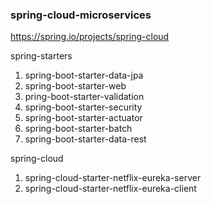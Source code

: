 ### spring-cloud-microservices
https://spring.io/projects/spring-cloud

spring-starters
1. spring-boot-starter-data-jpa
2. spring-boot-starter-web
3. pring-boot-starter-validation
4. spring-boot-starter-security
5. spring-boot-starter-actuator
6. spring-boot-starter-batch
7. spring-boot-starter-data-rest

spring-cloud
1. spring-cloud-starter-netflix-eureka-server
2. spring-cloud-starter-netflix-eureka-client

